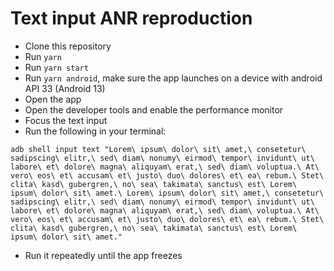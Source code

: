 # Text input ANR reproduction

- Clone this repository
- Run `yarn`
- Run `yarn start`
- Run `yarn android`, make sure the app launches on a device with android API 33 (Android 13)
- Open the app
- Open the developer tools and enable the performance monitor
- Focus the text input
- Run the following in your terminal:

```
adb shell input text "Lorem\ ipsum\ dolor\ sit\ amet,\ consetetur\ sadipscing\ elitr,\ sed\ diam\ nonumy\ eirmod\ tempor\ invidunt\ ut\ labore\ et\ dolore\ magna\ aliquyam\ erat,\ sed\ diam\ voluptua.\ At\ vero\ eos\ et\ accusam\ et\ justo\ duo\ dolores\ et\ ea\ rebum.\ Stet\ clita\ kasd\ gubergren,\ no\ sea\ takimata\ sanctus\ est\ Lorem\ ipsum\ dolor\ sit\ amet.\ Lorem\ ipsum\ dolor\ sit\ amet,\ consetetur\ sadipscing\ elitr,\ sed\ diam\ nonumy\ eirmod\ tempor\ invidunt\ ut\ labore\ et\ dolore\ magna\ aliquyam\ erat,\ sed\ diam\ voluptua.\ At\ vero\ eos\ et\ accusam\ et\ justo\ duo\ dolores\ et\ ea\ rebum.\ Stet\ clita\ kasd\ gubergren,\ no\ sea\ takimata\ sanctus\ est\ Lorem\ ipsum\ dolor\ sit\ amet."
```

- Run it repeatedly until the app freezes
